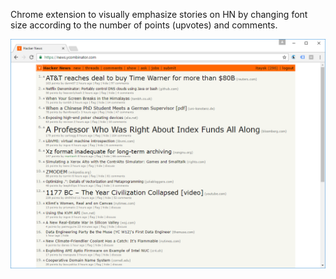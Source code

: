 Chrome extension to visually emphasize stories on HN by changing font size according to the number of points (upvotes) and comments.

![screenshot](screenshot.png)